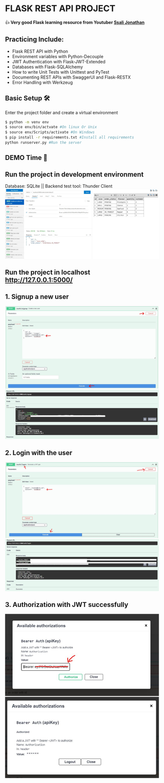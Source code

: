 # FLASK REST API PROJECT

👍 **Very good Flask learning resource from Youtuber [Ssali Jonathan](https://www.youtube.com/watch?v=OEZxEY_wdN4&list=PLEt8Tae2spYnFMndU9EM082imnnzke07J)**

## Practicing Include:

- Flask REST API with Python
- Environment variables with Python-Decouple
- JWT Authentication with Flask-JWT-Extended
- Databases with Flask-SQLAlchemy
- How to write Unit Tests with Unittest and PyTest
- Documenting REST APIs with SwaggerUI and Flask-RESTX
- Error Handling with Werkzeug

## Basic Setup 🛠️

Enter the project folder and create a virtual environment

```bash
$ python -m venv env
$ source env/bin/actvate #On linux Or Unix
$ source env/Scripts/activate #On Windows
$ pip install -r requirements.txt #Install all requirements
python runserver.py #Run the server
```

## DEMO Time 🛒

## Run the project in development environment

Database: SQLite || Backend test tool: Thunder Client
![screenshot1](screencut/flaskapi.jpg)

## Run the project in localhost http://127.0.0.1:5000/

## 1. Signup a new user

![screenshot1](screencut/signup.jpg)
![screenshot1](screencut/signup2.jpg)

## 2. Login with the user

![screenshot1](screencut/login1.jpg)
![screenshot1](screencut/login2.jpg)

## 3. Authorization with JWT successfully

![screenshot1](screencut/jwt1.jpg)
![screenshot1](screencut/jwt2.jpg)
